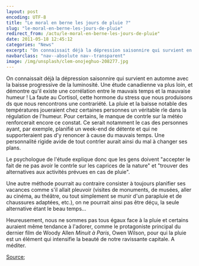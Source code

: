 ```yaml
---
layout: post
encoding: UTF-8
title: "Le moral en berne les jours de pluie ?"
slug: "le-moral-en-berne-les-jours-de-pluie"
redirect_from: /actu/le-moral-en-berne-les-jours-de-pluie"
date: 2011-05-18 12:45:12
categories: "News"
excerpt: "On connaissait déjà la dépression saisonnire qui survient en automne avec la baisse progressive de la luminosité. Une étude canadienne va plus loin, et démontre qu'il existe une corrélation entre le mauvais temps et la mauvaise humeur !"
navbarclass: "nav--absolute nav--transparent"
image: /img/unsplash/clem-onojeghuo-208277.jpg
---
```

On connaissait déjà la dépression saisonnire qui survient en automne avec la baisse progressive de la luminosité. Une étude canadienne va plus loin, et démontre qu'il existe une corrélation entre le mauvais temps et la mauvaise humeur !
La faute au Cortisol, cette hormone du stress que nous produisons ds que nous rencontrons une contrariété. La pluie et la baisse notable des températures joueraient chez certaines personnes un véritable rle dans la régulation de l'humeur. Pour certains, le manque de contrle sur la météo renforcerait encore ce constat. Ce serait notamment le cas des personnes ayant, par exemple, planifié un week-end de détente et qui ne supporteraient pas d'y renoncer à cause du mauvais temps. Une personnalité rigide avide de tout contrler aurait ainsi du mal à changer ses plans.  
  
Le psychologue de l'étude explique donc que les gens doivent "accepter le fait de ne pas avoir le contrle sur les caprices de la nature" et "trouver des alternatives aux activités prévues en cas de pluie".   
  
Une autre méthode pourrait au contraire consister à toujours planifier ses vacances comme s'il allait pleuvoir (visites de monuments, de musées, aller au cinéma, au théâtre, ou tout simplement se munir d'un parapluie et de chaussures adaptées, etc.), on ne pourrait ainsi pas être déçu, la seule alternative étant le beau temps...  
  
Heureusement, nous ne sommes pas tous égaux face à la pluie et certains auraient même tendance à l'adorer, comme le protagoniste principal du dernier film de Woody Allen _Minuit à Paris_, Owen Wilson, pour qui la pluie est un élément qui intensifie la beauté de notre ravissante capitale. A méditer.  
  
[Source](http://fr.canoe.ca/infos/quebeccanada/archives/2011/05/20110517-183637.html);